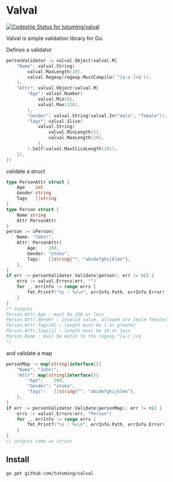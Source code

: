 # Valval

[ ![Codeship Status for tutuming/valval](https://www.codeship.io/projects/59f9c260-37f9-0132-e8f4-461894a5379e/status)](https://www.codeship.io/projects/41854)

Valval is simple validation library for Go.

Defines a validator

```go
personValidator := valval.Object(valval.M{
	"Name": valval.String(
		valval.MaxLength(20),
		valval.Regexp(regexp.MustCompile(`^[a-z ]+$`)),
	),
	"Attr": valval.Object(valval.M{
		"Age": valval.Number(
			valval.Min(0),
			valval.Max(120),
		),
		"Gender": valval.String(valval.In("male", "female")),
		"Tags": valval.Slice(
			valval.String(
				valval.MinLength(1),
				valval.MaxLength(10),
			),
		).Self(valval.MaxSliceLength(10)),
	}),
})
```

validate a struct

```go
type PersonAttr struct {
	Age    int
	Gender string
	Tags   []string
}
type Person struct {
	Name string
	Attr PersonAttr
}
person := &Person{
	Name: "John!",
	Attr: PersonAttr{
		Age:    200,
		Gender: "otoko",
		Tags:   []string{"", "abcdefghijklmn"},
	},
}
if err := personValidator.Validate(person); err != nil {
	errs := valval.Errors(err, "")
	for _, errInfo := range errs {
		fmt.Printf("%s : %v\n", errInfo.Path, errInfo.Error)
	}
}
/* outputs
Person.Attr.Age : must be 200 or less
Person.Attr.Gender : invalid value. allowed are [male female]
Person.Attr.Tags[0] : length must be 1 or greater
Person.Attr.Tags[1] : length must be 10 or less
Person.Name : must be match to the regexp ^[a-z ]+$
*/

```

and validate a map

```go
personMap := map[string]interface{}{
	"Name": "John!",
	"Attr": map[string]interface{}{
		"Age":    200,
		"Gender": "otoko",
		"Tags":   []string{"", "abcdefghijklmn"},
	},
}
if err := personValidator.Validate(personMap); err != nil {
	errs := valval.Errors(err, "Person")
	for _, errInfo := range errs {
		fmt.Printf("%s : %v\n", errInfo.Path, errInfo.Error)
	}
}
// outputs same as struct
```

## Install

```
go get github.com/tutuming/valval
```
